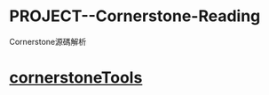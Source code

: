 # PROJECT--Cornerstone-Reading
Cornerstone源碼解析






# [cornerstoneTools](https://github.com/cornerstonejs/cornerstoneTools)





